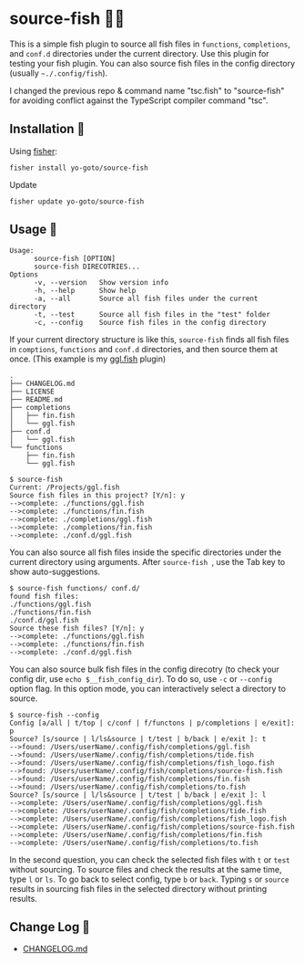 # source-fish 🍣🥢
This is a simple fish plugin to source all fish files in `functions`, `completions`, and `conf.d` directories under the current directory. Use this plugin for testing your fish plugin. You can also source fish files in the config directory (usually `~./.config/fish`).

I changed the previous repo & command name "tsc.fish" to "source-fish" for avoiding conflict against the TypeScript compiler command "tsc".

## Installation 🎣

Using [fisher](https://github.com/jorgebucaran/fisher):

```console
fisher install yo-goto/source-fish
```

Update

```console
fisher update yo-goto/source-fish
```

## Usage 🔦

```console
Usage:
      source-fish [OPTION]
      source-fish DIRECOTRIES...
Options
      -v, --version   Show version info
      -h, --help      Show help
      -a, --all       Source all fish files under the current directory
      -t, --test      Source all fish files in the "test" folder
      -c, --config    Source fish files in the config directory
```

If your current directory structure is like this, `source-fish` finds all fish files in `comptions`, `functions` and `conf.d` directories, and then source them at once. (This example is my [ggl.fish](https://github.com/yo-goto/ggl.fish) plugin)

```console
.
├── CHANGELOG.md
├── LICENSE
├── README.md
├── completions
│   ├── fin.fish
│   └── ggl.fish
├── conf.d
│   └── ggl.fish
└── functions
    ├── fin.fish
    └── ggl.fish
```

```console
$ source-fish
Current: /Projects/ggl.fish
Source fish files in this project? [Y/n]: y
-->complete: ./functions/ggl.fish
-->complete: ./functions/fin.fish
-->complete: ./completions/ggl.fish
-->complete: ./completions/fin.fish
-->complete: ./conf.d/ggl.fish
```

You can also source all fish files inside the specific directories under the current directory using arguments. After `source-fish `, use the Tab key to show auto-suggestions.

```console
$ source-fish functions/ conf.d/
found fish files:
./functions/ggl.fish
./functions/fin.fish
./conf.d/ggl.fish
Source these fish files? [Y/n]: y
-->complete: ./functions/ggl.fish
-->complete: ./functions/fin.fish
-->complete: ./conf.d/ggl.fish
```

You can also source bulk fish files in the config direcotry (to check your config dir, use `echo $__fish_config_dir`). To do so, use `-c` or `--config` option flag. In this option mode, you can interactively select a directory to source.

```console
$ source-fish --config
Config [a/all | t/top | c/conf | f/functons | p/completions | e/exit]: p
Source? [s/source | l/ls&source | t/test | b/back | e/exit ]: t
-->found: /Users/userName/.config/fish/completions/ggl.fish
-->found: /Users/userName/.config/fish/completions/tide.fish
-->found: /Users/userName/.config/fish/completions/fish_logo.fish
-->found: /Users/userName/.config/fish/completions/source-fish.fish
-->found: /Users/userName/.config/fish/completions/fin.fish
-->found: /Users/userName/.config/fish/completions/to.fish
Source? [s/source | l/ls&source | t/test | b/back | e/exit ]: l
-->complete: /Users/userName/.config/fish/completions/ggl.fish
-->complete: /Users/userName/.config/fish/completions/tide.fish
-->complete: /Users/userName/.config/fish/completions/fish_logo.fish
-->complete: /Users/userName/.config/fish/completions/source-fish.fish
-->complete: /Users/userName/.config/fish/completions/fin.fish
-->complete: /Users/userName/.config/fish/completions/to.fish
```

In the second question, you can check the selected fish files with `t` or `test` without sourcing. To source files and check the results at the same time, type `l` or `ls`. To go back to select config, type `b` or `back`. Typing `s` or `source` results in sourcing fish files in the selected directory without printing results.

## Change Log 🔖

- [CHANGELOG.md](/CHANGELOG.md)


